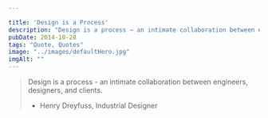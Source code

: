 ```yaml
---

title: 'Design is a Process'
description: "Design is a process – an intimate collaboration between engineers, designers, and clients."
pubDate: 2014-10-28
tags: "Quote, Quotes"
image: "../images/defaultHero.jpg"
imgAlt: ""
---
```

> Design is a process - an intimate collaboration between engineers, designers, and clients.
>
> - Henry Dreyfuss, Industrial Designer
